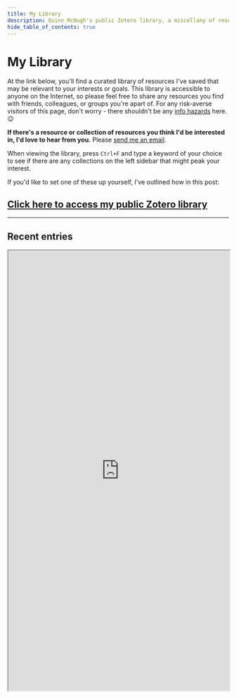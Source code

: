 ```yaml
---
title: My Library
description: Quinn McHugh's public Zotero library, a miscellany of resources I've come across that may be relevant to your interests or goals. Made accessible to anyone on the Internet.
hide_table_of_contents: true
---
```


# My Library
At the link below, you'll find a curated library of resources I've saved that may be relevant to your interests or goals. This library is accessible to anyone on the Internet, so please feel free to share any resources you find with friends, colleagues, or groups you're apart of. For any risk-averse visitors of this page, don't worry - there shouldn't be any [info hazards](https://en.wikipedia.org/wiki/Information_hazard) here. 😉

**If there's a resource or collection of resources you think I'd be interested in, I'd love to hear from you.** Please [send me an email](./contact).

When viewing the library, press `Ctrl+F` and type a keyword of your choice to see if there are any collections on the left sidebar that might peak your interest.

If you'd like to set one of these up yourself, I've outlined how in this post: 

## [Click here to access my public Zotero library](https://www.zotero.org/groups/4878976/quinn_mchugh_public/library)

---

## Recent entries
<iframe src="https://bibbase.org/show?bib=https%3A%2F%2Fapi.zotero.org%2Fgroups%2F4878976%2Fitems%3Fkey%3DcXefukju7DOFmCniuquhJKrK%26format%3Dbibtex%26limit%3D100" height="1000px" width="100%"></iframe>